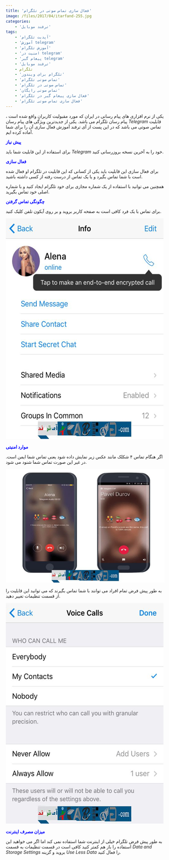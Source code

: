 ```yaml
---
title: 'فعال سازی تماس صوتی در تلگرام'
image: /files/2017/04/itarfand-255.jpg
categories:
    - 'ترفند موبایل'
tags:
    - 'آپدیت تلگرام'
    - 'آموزش telegram'
    - 'آموزش تلگرام'
    - 'امنیت در telegram'
    - 'پیغام گیر telegram'
    - 'ترفند موبایل'
    - تلگرام
    - 'تلگرام برای ویندوز'
    - 'تماس صوتی تلگرام'
    - 'تماس صوتی در تلگرام'
    - 'تماس صوتی رایگان'
    - 'فعال سازی پیغام گیر در تلگرام'
    - 'فعال سازی تماس صوتی تلگرام'
---
```


یکی از نرم افزاری های پیام رسانی در ایران که مورد مقبولیت کاربران واقع شده است ، پیام رسان تلگرام می باشد. یکی از جدیدترین ویژگی های پیام رسان *Telegram* قابلیت تماس صوتی می باشد که در این پست از آی ترفند آموزش فعال سازی آن را برای شما آماده کرده ایم.

<span style="color: #0000ff;">**پیش نیاز**</span>

برای استفاده از این قابلیت شما باید *Telegram* خود را به آخرین نسخه بروزرسانی کنید.

<span style="color: #0000ff;">**فعال سازی**</span>

برای فعال سازی این قابلیت باید یکی از کسانی که این قابلیت در تلگرام او فعال شده است با شما تماس بگیرد و یا یک تماس از درست رفته از کسی داشته باشید.

همچنین می توانید با استفاده از یک شماره مجازی برای خود تلگرام ایجاد کنید و با شماره اصلی خود تماس بگیرید.

<span style="color: #0000ff;">**چگونگی تماس گرفتن**</span>

برای تماس با یک فرد کافی است به صفحه کاربر بروید و بر روی آیکون تلفن کلیک کنید.

![mhkarami97](/files/2017/04/itarfand-253.jpg)

<span style="color: #0000ff;">**موارد امنیتی**</span>

اگر هنگام تماس ۴ شکلک مانند عکس زیر نمایش داده شود یعنی تماس شما ایمن است. در غیر این صورت تماس شما شنود می شود.

![mhkarami97](/files/2017/04/itarfand-251.jpg)

به طور پیش فرض تمام افراد می توانند با شما تماس بگیرند که می توانید این قابلیت را از قسمت تنظیمات تغییر دهید.

![mhkarami97](/files/2017/04/itarfand-252.jpg)

<span style="color: #0000ff;">**میزان مصرف اینترنت**</span>

به طور پیش فرض تلگرام خیلی از اینترنت شما استفاده نمی کند اما اگر می خواهید این استفاده را باز هم کمتر کنید کافی است در قسمت تنظیمات به قسمت *Data and Storage Settings* بروید و گزینه *Use Less Data* را فعال کنید.